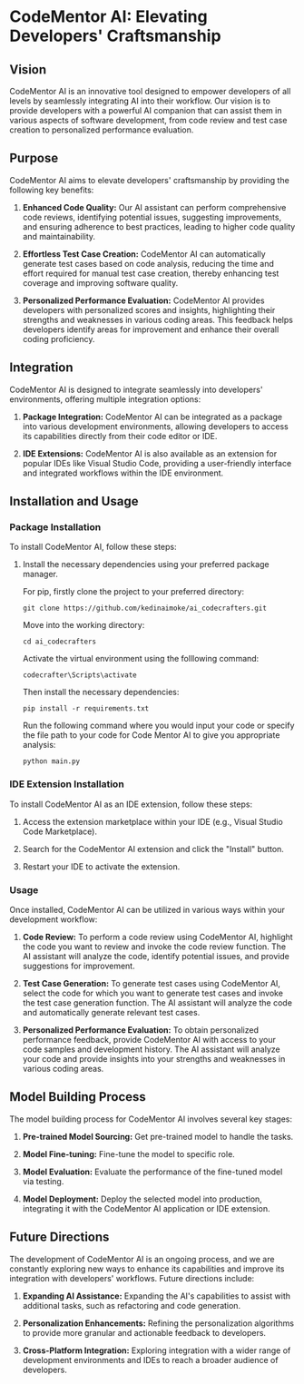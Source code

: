 # CodeMentor AI: Elevating Developers' Craftsmanship

## Vision

CodeMentor AI is an innovative tool designed to empower developers of all levels by seamlessly integrating AI into their workflow. Our vision is to provide developers with a powerful AI companion that can assist them in various aspects of software development, from code review and test case creation to personalized performance evaluation.

## Purpose

CodeMentor AI aims to elevate developers' craftsmanship by providing the following key benefits:

1. **Enhanced Code Quality:** Our AI assistant can perform comprehensive code reviews, identifying potential issues, suggesting improvements, and ensuring adherence to best practices, leading to higher code quality and maintainability.

2. **Effortless Test Case Creation:** CodeMentor AI can automatically generate test cases based on code analysis, reducing the time and effort required for manual test case creation, thereby enhancing test coverage and improving software quality.

3. **Personalized Performance Evaluation:** CodeMentor AI provides developers with personalized scores and insights, highlighting their strengths and weaknesses in various coding areas. This feedback helps developers identify areas for improvement and enhance their overall coding proficiency.

## Integration

CodeMentor AI is designed to integrate seamlessly into developers' environments, offering multiple integration options:

1. **Package Integration:** CodeMentor AI can be integrated as a package into various development environments, allowing developers to access its capabilities directly from their code editor or IDE.

2. **IDE Extensions:** CodeMentor AI is also available as an extension for popular IDEs like Visual Studio Code, providing a user-friendly interface and integrated workflows within the IDE environment.

## Installation and Usage

### Package Installation

To install CodeMentor AI, follow these steps:

1. Install the necessary dependencies using your preferred package manager.

   For pip, firstly clone the project to your preferred directory:
   
   ```
   git clone https://github.com/kedinaimoke/ai_codecrafters.git
   ```

   Move into the working directory:
   
   ```
   cd ai_codecrafters
   ```

   Activate the virtual environment using the folllowing command:

   ```
   codecrafter\Scripts\activate
   ```
   
   Then install the necessary dependencies:

   ```
   pip install -r requirements.txt
   ```

   Run the following command where you would input your code or specify the file path to your code for Code Mentor AI to give you appropriate analysis:

   ```
   python main.py
   ```


### IDE Extension Installation

To install CodeMentor AI as an IDE extension, follow these steps:

1. Access the extension marketplace within your IDE (e.g., Visual Studio Code Marketplace).

2. Search for the CodeMentor AI extension and click the "Install" button.

3. Restart your IDE to activate the extension.

### Usage

Once installed, CodeMentor AI can be utilized in various ways within your development workflow:

1. **Code Review:** To perform a code review using CodeMentor AI, highlight the code you want to review and invoke the code review function. The AI assistant will analyze the code, identify potential issues, and provide suggestions for improvement.

2. **Test Case Generation:** To generate test cases using CodeMentor AI, select the code for which you want to generate test cases and invoke the test case generation function. The AI assistant will analyze the code and automatically generate relevant test cases.

3. **Personalized Performance Evaluation:** To obtain personalized performance feedback, provide CodeMentor AI with access to your code samples and development history. The AI assistant will analyze your code and provide insights into your strengths and weaknesses in various coding areas.

## Model Building Process

The model building process for CodeMentor AI involves several key stages:

1. **Pre-trained Model Sourcing:** Get pre-trained model to handle the tasks.

3. **Model Fine-tuning:** Fine-tune the model to specific role.

4. **Model Evaluation:** Evaluate the performance of the fine-tuned model via testing.

5. **Model Deployment:** Deploy the selected model into production, integrating it with the CodeMentor AI application or IDE extension.

## Future Directions

The development of CodeMentor AI is an ongoing process, and we are constantly exploring new ways to enhance its capabilities and improve its integration with developers' workflows. Future directions include:

1. **Expanding AI Assistance:** Expanding the AI's capabilities to assist with additional tasks, such as refactoring and code generation.

2. **Personalization Enhancements:** Refining the personalization algorithms to provide more granular and actionable feedback to developers.

3. **Cross-Platform Integration:** Exploring integration with a wider range of development environments and IDEs to reach a broader audience of developers.
